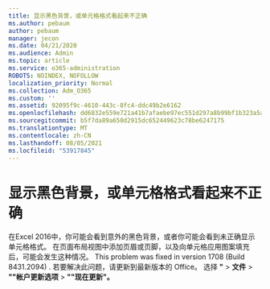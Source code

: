 ```yaml
---
title: 显示黑色背景，或单元格格式看起来不正确
ms.author: pebaum
author: pebaum
manager: jecon
ms.date: 04/21/2020
ms.audience: Admin
ms.topic: article
ms.service: o365-administration
ROBOTS: NOINDEX, NOFOLLOW
localization_priority: Normal
ms.collection: Adm_O365
ms.custom: ''
ms.assetid: 92095f9c-4610-443c-8fc4-ddc49b2e6162
ms.openlocfilehash: dd6832e559e721a41b7afaebe97ec551d297a8b99bf1b323a5a5680365eacfac
ms.sourcegitcommit: b5f7da89a650d2915dc652449623c78be6247175
ms.translationtype: MT
ms.contentlocale: zh-CN
ms.lasthandoff: 08/05/2021
ms.locfileid: "53917845"
---
```

# <a name="a-black-background-appears-or-cell-formatting-doesnt-look-right"></a>显示黑色背景，或单元格格式看起来不正确

在Excel 2016中，你可能会看到意外的黑色背景，或者你可能会看到未正确显示单元格格式。 在页面布局视图中添加页眉或页脚，以及向单元格应用图案填充后，可能会发生这种情况。 This problem was fixed in version 1708 (Build 8431.2094) . 若要解决此问题，请更新到最新版本的 Office。 选择 **"** \> **文件** \> **""帐户更新选项** \> **""现在更新"。**
  

